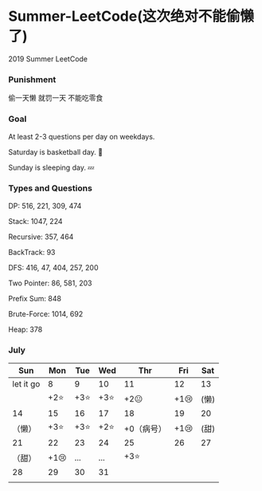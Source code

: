 # Summer-LeetCode(这次绝对不能偷懒了)
2019 Summer LeetCode

### Punishment
偷一天懒
就罚一天
不能吃零食 

### Goal 
At least 2-3 questions per day on weekdays.

Saturday is basketball day. :basketball:

Sunday is sleeping day. :zzz:

### Types and Questions
DP: 516, 221, 309, 474

Stack: 1047, 224

Recursive: 357, 464

BackTrack: 93

DFS: 416, 47, 404, 257, 200

Two Pointer: 86, 581, 203

Prefix Sum: 848

Brute-Force: 1014, 692

Heap: 378

### July

|   Sun   | Mon | Tue | Wed | Thr | Fri | Sat |
|---------|-----|-----|-----|-----|-----|-----|
|let it go|  8  |  9  |  10 |  11 |  12 |  13 |
|         |+2:star:|+3:star:|+3:star:|+2:neutral_face:|+1:cry:|(懒)|
|    14   |  15 |  16 |  17 |  18 |  19 |  20 |
|（懒）|+3:star:|+3:star:|+2:star:|+0（病号）|+1:cry:|(甜)|
|    21   |  22 |  23 |  24 |  25 |  26 |  27 |
|（甜）|+1:cry:|...|...|+3:star:|     |     |
|    28   |  29 |  30 |  31 |     |     |     |
|         |     |     |     |     |     |     |

